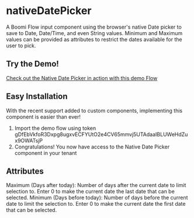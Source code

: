 # nativeDatePicker
A Boomi Flow input component using the browser's native Date picker to save to Date, Date/Time, and even String values.  Minimum and Maximum values can be provided as attributes to restrict the dates available for the user to pick.

## Try the Demo!
[Check out the Native Date Picker in action with this demo Flow](https://us.flow-prod.boomi.com/ef3210f4-6711-4ce9-ac6c-6212be3767e5/play/default?flow-id=0dfc0ec3-82aa-46e9-bb0d-ea1ecc593f65)

## Easy Installation
With the recent support added to custom components, implementing this component is easier than ever! 

1. Import the demo flow using token gDfEbVkfoR3Dxpg8ugxvECFYUtO2e4CV65mmvj5UTAdaaIBLUWeHdZux9OWATsjP
2. Congratulations!  You now have access to the Native Date Picker component in your tenant

## Attributes

Maximum (Days after today): Number of days after the current date to limit selection to.  Enter 0 to make the current date the last date that can be selected.
Minimum (Days before today): Number of days before the current date to limit the selection to.  Enter 0 to make the current date the first date that can be selected.
